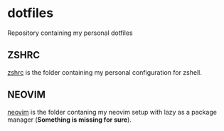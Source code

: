 # dotfiles

Repository containing my personal dotfiles

## ZSHRC
[zshrc](zshrc) is the folder containing my personal configuration for zshell.

## NEOVIM
[neovim](neovim) is the folder contaning my neovim setup with lazy as a package manager (**Something is missing for sure**).

